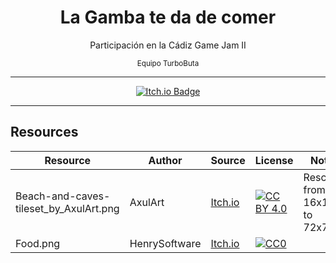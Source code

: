 <h1 align="center">La Gamba te da de comer</h1>

<div align="center">
  <p> Participación en la 
   Cádiz Game Jam II </p>
  <sub> Equipo TurboButa </sub>
</div>

---

<div align="center">

[![Itch.io Badge](https://img.shields.io/badge/Itch.io-FA5C5C?logo=itchdotio&logoColor=fff&style=for-the-badge)](https://salem4O4.itch.io/la-gamba-te-da-de-comer)

</div>

---

## Resources

| Resource                               | Author        | Source                                                              | License                            | Notes                        |
| -------------------------------------- | ------------- | ------------------------------------------------------------------- | ---------------------------------- | ---------------------------- |
| Beach-and-caves-tileset_by_AxulArt.png | AxulArt       | [Itch.io](https://axulart.itch.io/axularts-beach-and-caves-tileset) | [![CC BY 4.0][cc-by-image]][cc-by] | Rescaled from 16x16 to 72x72 |
| Food.png                               | HenrySoftware | [Itch.io](https://henrysoftware.itch.io/pixel-food)                 | [![CC0][cc0-image]][cc-by]         |




[cc-by-sa]: http://creativecommons.org/licenses/by-sa/4.0/
[cc-by-sa-image]: https://licensebuttons.net/l/by-sa/4.0/88x31.png


[cc-by]: https://creativecommons.org/licenses/by/4.0/
[cc-by-image]: https://licensebuttons.net/l/by/4.0/88x31.png


[cc0]: https://creativecommons.org/publicdomain/zero/1.0/
[cc0-image]: https://licensebuttons.net/p/zero/1.0/88x31.png
